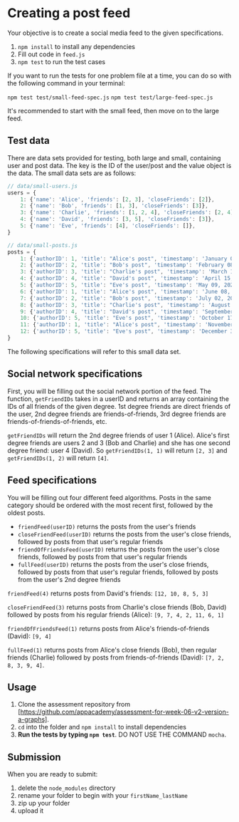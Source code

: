 # Creating a post feed

Your objective is to create a social media feed to the given specifications.

1. `npm install` to install any dependencies
2. Fill out code in `feed.js`
3. `npm test` to run the test cases

If you want to run the tests for one problem file at a time, you can do so
with the following command in your terminal:

`npm test test/small-feed-spec.js`
`npm test test/large-feed-spec.js`

It's recommended to start with the small feed, then move on to the large feed.

## Test data

There are data sets provided for testing, both large and small, containing
user and post data. The key is the ID of the user/post and the value object is
the data. The small data sets are as follows:

```js
// data/small-users.js
users = {
    1: {'name': 'Alice', 'friends': [2, 3], 'closeFriends': [2]},
    2: {'name': 'Bob', 'friends': [1, 3], 'closeFriends': [3]},
    3: {'name': 'Charlie', 'friends': [1, 2, 4], 'closeFriends': [2, 4]},
    4: {'name': 'David', 'friends': [3, 5], 'closeFriends': [3]},
    5: {'name': 'Eve', 'friends': [4], 'closeFriends': []},
}

// data/small-posts.js
posts = {
    1: {'authorID': 1, 'title': "Alice's post", 'timestamp': 'January 01, 2020 10:29:40'},
    2: {'authorID': 2, 'title': "Bob's post", 'timestamp': 'February 08, 2020 05:16:22'},
    3: {'authorID': 3, 'title': "Charlie's post", 'timestamp': 'March 13, 2020 18:28:51'},
    4: {'authorID': 4, 'title': "David's post", 'timestamp': 'April 15, 2020 11:32:50'},
    5: {'authorID': 5, 'title': "Eve's post", 'timestamp': 'May 09, 2020 17:07:27'},
    6: {'authorID': 1, 'title': "Alice's post", 'timestamp': 'June 08, 2020 03:05:50'},
    7: {'authorID': 2, 'title': "Bob's post", 'timestamp': 'July 02, 2020 05:56:30'},
    8: {'authorID': 3, 'title': "Charlie's post", 'timestamp': 'August 06, 2020 11:41:52'},
    9: {'authorID': 4, 'title': "David's post", 'timestamp': 'September 25, 2020 08:12:19'},
    10: {'authorID': 5, 'title': "Eve's post", 'timestamp': 'October 17, 2020 16:55:54'},
    11: {'authorID': 1, 'title': "Alice's post", 'timestamp': 'November 26, 2020 16:28:04'},
    12: {'authorID': 5, 'title': "Eve's post", 'timestamp': 'December 31, 2020 22:20:36'}
}
```

The following specifications will refer to this small data set.

## Social network specifications

First, you will be filling out the social network portion of the feed. The
function, `getFriendIDs` takes in a userID and returns an array containing the
IDs of all friends of the given degree. 1st degree friends are direct friends
of the user, 2nd degree friends are friends-of-friends, 3rd degree friends are
friends-of-friends-of-friends, etc.

`getFriendIDs` will return the 2nd degree friends of user 1 (Alice). Alice's
first degree friends are users 2 and 3 (Bob and Charlie) and she has one second
degree friend: user 4 (David). So `getFriendIDs(1, 1)` will return `[2, 3]` and
`getFriendIDs(1, 2)` will return `[4]`.

## Feed specifications

You will be filling out four different feed algorithms. Posts in the same
category should be ordered with the most recent first, followed by the oldest
posts.

* `friendFeed(userID)` returns the posts from the user's friends
* `closeFriendFeed(userID)` returns the posts from the user's close friends,
followed by posts from that user's regular friends
* `friendOfFriendsFeed(userID)` returns the posts from the user's close friends,
followed by posts from that user's regular friends
* `fullFeed(userID)` returns the posts from the user's close friends, followed
by posts from that user's regular friends, followed by posts from the user's
2nd degree friends

`friendFeed(4)` returns posts from David's friends: `[12, 10, 8, 5, 3]`

`closeFriendFeed(3)` returns posts from Charlie's close friends (Bob, David)
followed by posts from his regular friends (Alice): `[9, 7, 4, 2, 11, 6, 1]`

`friendOfFriendsFeed(1)` returns posts from Alice's
friends-of-friends (David): `[9, 4]`

`fullFeed(1)` returns posts from Alice's close friends (Bob), then regular
friends (Charlie) followed by posts from
friends-of-friends (David): `[7, 2, 8, 3, 9, 4]`.

## Usage

1. Clone the assessment repository from
   [https://github.com/appacademy/assessment-for-week-06-v2-version-a-graphs].
2. `cd` into the folder and `npm install` to install dependencies
3. **Run the tests by typing `npm test`**. DO NOT USE THE COMMAND `mocha`.

## Submission

When you are ready to submit:

1. delete the `node_modules` directory
2. rename your folder to begin with your `firstName_lastName`
3. zip up your folder
4. upload it

[https://github.com/appacademy/assessment-for-week-06-v2-version-a-graphs]: https://github.com/appacademy/assessment-for-week-06-v2-version-a-graphs